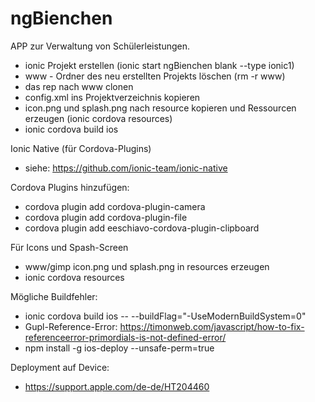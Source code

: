 # ngBienchen

APP zur Verwaltung von Schülerleistungen.

- ionic Projekt erstellen (ionic start ngBienchen blank --type ionic1)
- www - Ordner des neu erstellten Projekts löschen (rm -r www)
- das rep nach www clonen
- config.xml ins Projektverzeichnis kopieren
- icon.png und splash.png nach resource kopieren und Ressourcen erzeugen (ionic cordova resources)
- ionic cordova build ios

Ionic Native (für Cordova-Plugins)
- siehe: https://github.com/ionic-team/ionic-native

Cordova Plugins hinzufügen:
- cordova plugin add cordova-plugin-camera
- cordova plugin add cordova-plugin-file
- cordova plugin add eeschiavo-cordova-plugin-clipboard

Für Icons und Spash-Screen
- www/gimp icon.png und splash.png in resources erzeugen
- ionic cordova resources

Mögliche Buildfehler:
- ionic cordova build ios -- --buildFlag="-UseModernBuildSystem=0"
- Gupl-Reference-Error: https://timonweb.com/javascript/how-to-fix-referenceerror-primordials-is-not-defined-error/
- npm install -g ios-deploy --unsafe-perm=true

Deployment auf Device:
- https://support.apple.com/de-de/HT204460
